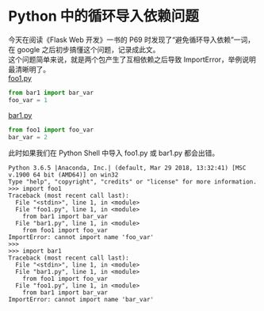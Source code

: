 # Python 中的循环导入依赖问题

今天在阅读《Flask Web 开发》一书的 P69 时发现了“避免循环导入依赖”一词，在 google 之后初步搞懂这个问题，记录成此文。  
这个问题简单来说，就是两个包产生了互相依赖之后导致 ImportError，举例说明最清晰明了。  
[foo1.py](https://github.com/zhou-zheng/technote/blob/master/python/MutuallyImportProblem/foo1.py)
``` Python
from bar1 import bar_var
foo_var = 1
```
[bar1.py](https://github.com/zhou-zheng/technote/blob/master/python/MutuallyImportProblem/bar1.py)
``` Python
from foo1 import foo_var
bar_var = 2
```
此时如果我们在 Python Shell 中导入 foo1.py 或 bar1.py 都会出错。  
``` Shell
Python 3.6.5 |Anaconda, Inc.| (default, Mar 29 2018, 13:32:41) [MSC v.1900 64 bit (AMD64)] on win32
Type "help", "copyright", "credits" or "license" for more information.
>>> import foo1
Traceback (most recent call last):
  File "<stdin>", line 1, in <module>
  File "foo1.py", line 1, in <module>
    from bar1 import bar_var
  File "bar1.py", line 1, in <module>
    from foo1 import foo_var
ImportError: cannot import name 'foo_var'
>>>
>>> import bar1
Traceback (most recent call last):
  File "<stdin>", line 1, in <module>
  File "bar1.py", line 1, in <module>
    from foo1 import foo_var
  File "foo1.py", line 1, in <module>
    from bar1 import bar_var
ImportError: cannot import name 'bar_var'
```
